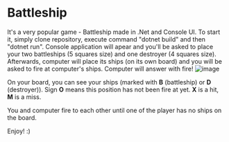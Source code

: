 # Battleship
It's a very popular game - Battleship made in .Net and Console UI. 
To start it, simply clone repository, execute command "dotnet build" and then "dotnet run". Console application will apear and you'll be asked to place your two battleships (5 squares size) and one destroyer (4 squares size). 
Afterwards, computer will place its ships (on its own board) and you will be asked to fire at computer's ships. Computer will answer with fire!
![image](https://github.com/Ulf94/Battleship/assets/79094141/4504911e-9be6-453c-a102-41a76a86bcee)

On your board, you can see your ships (marked with **B** (battleship) or **D** (destroyer)). Sign **O** means this position has not been fire at yet. **X** is a hit, **M** is a miss.

You and computer fire to each other until one of the player has no ships on the board. 

Enjoy! :) 
